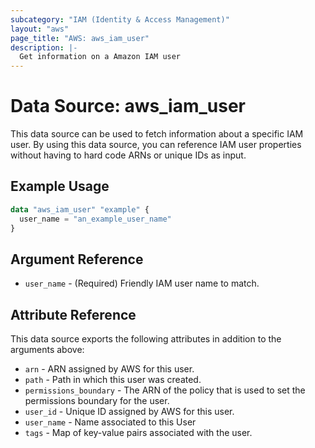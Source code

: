 ```yaml
---
subcategory: "IAM (Identity & Access Management)"
layout: "aws"
page_title: "AWS: aws_iam_user"
description: |-
  Get information on a Amazon IAM user
---
```


# Data Source: aws_iam_user

This data source can be used to fetch information about a specific
IAM user. By using this data source, you can reference IAM user
properties without having to hard code ARNs or unique IDs as input.

## Example Usage

```terraform
data "aws_iam_user" "example" {
  user_name = "an_example_user_name"
}
```

## Argument Reference

* `user_name` - (Required) Friendly IAM user name to match.

## Attribute Reference

This data source exports the following attributes in addition to the arguments above:

* `arn` - ARN assigned by AWS for this user.
* `path` - Path in which this user was created.
* `permissions_boundary` - The ARN of the policy that is used to set the permissions boundary for the user.
* `user_id` - Unique ID assigned by AWS for this user.
* `user_name` - Name associated to this User
* `tags` - Map of key-value pairs associated with the user.
